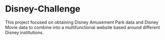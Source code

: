 # Disney-Challenge

This project focused on obtaining Disney Amusement Park data and Disney Movie data to combine into a multifunctional website based around different Disney institutions.
